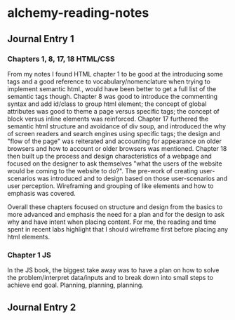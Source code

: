 # alchemy-reading-notes

## Journal Entry 1

### Chapters 1, 8, 17, 18 HTML/CSS
From my notes I found HTML chapter 1 to be good at the introducing some tags and a good reference to vocabulary/nomenclature when trying to implement semantic html., would have been better to get a full list of the semantic tags though. Chapter 8 was good to introduce the commenting syntax and add id/class to group html element; the concept of global attributes was good to theme a page versus specific tags; the concept of block versus inline elements was reinforced. Chapter 17 furthered the semantic html structure and avoidance of div soup, and introduced the why of screen readers and search engines using specific tags; the design and "flow of the page" was reiterated and accounting for appearance on older browsers and how to account or older browsers was mentioned. Chapter 18 then built up the process and design characteristics of a webpage and focused on the designer to ask themselves "what the users of the website would be coming to the website to do?". The pre-work of creating user-scenarios was introduced and to design based on those user-scenarios and user perception. Wireframing and grouping of like elements and how to emphasis was covered. 

Overall these chapters focused on structure and design from the basics to more advanced and emphasis the need for a plan and for the design to ask why and have intent when placing content. For me, the reading and time spent in recent labs highlight that I should wireframe first before placing any html elements.

### Chapter 1 JS
In the JS book, the biggest take away was to have a plan on how to solve the problem/interpret data/inputs and to break down into small steps to achieve end goal. Planning, planning, planning.

## Journal Entry 2